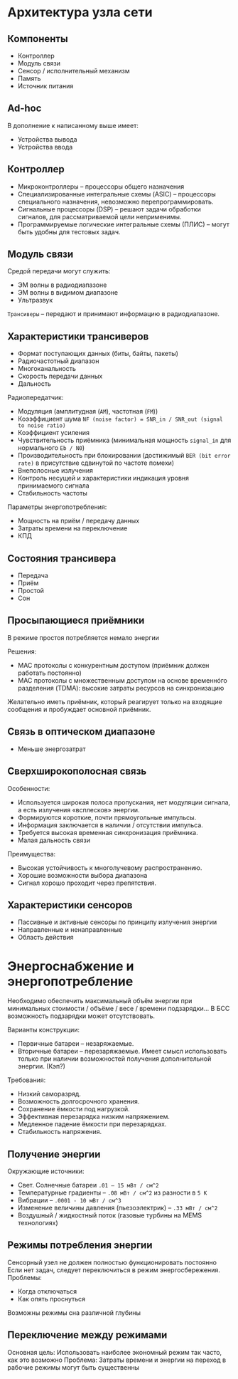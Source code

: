 # Архитектура узла сети

## Компоненты
* Контроллер
* Модуль связи
* Сенсор / исполнительный механизм
* Память
* Источник питания

## Ad-hoc
В дополнение к написанному выше имеет:
* Устройства вывода
* Устройства ввода

## Контроллер
* Микроконтроллеры – процессоры общего назначения
* Специализированные интегральные схемы  (ASIC) – процессоры специального назначения, невозможно перепрограммировать.
* Сигнальные процессоры (DSP) – решают задачи обработки сигналов, для рассматриваемой цели неприменимы.
* Программируемые логические интегральные схемы (ПЛИС) – могут быть удобны для тестовых задач.

## Модуль связи
Средой передачи могут служить:
* ЭМ волны в радиодиапазоне
* ЭМ волны в видимом диапазоне
* Ультразвук

`Трансиверы` – передают и принимают информацию в радиодиапазоне.

## Характеристики трансиверов

* Формат поступающих данных (биты, байты, пакеты)
* Радиочастотный диапазон
* Многоканальность
* Скорость передачи данных
* Дальность

Радиопередатчик:
* Модуляция (амплитудная (`AM`), частотная (`FM`))
* Коээффициент шума  `NF (noise factor) = SNR_in / SNR_out (signal to noise ratio)`
* Коэффициент усиления
* Чувствительность приёмника (минимальная мощность `signal_in` для нормального  `Eb / N0`)
* Производительность при блокировании (достижимый `BER (bit error rate)` в присутствие сдвинутой по частоте помехи)
* Внеполосные излучения
* Контроль несущей и характеристики индикация уровня принимаемого сигнала
* Стабильность частоты



Параметры энергопотребления:
* Мощность на приём / передачу данных
* Затраты времени на переключение
* КПД

## Состояния трансивера

* Передача
* Приём
* Простой
* Сон

## Просыпающиеся приёмники
В режиме простоя потребляется немало энергии

Решения:
* MAC протоколы с конкурентным доступом (приёмник должен работать постоянно)
* MAC протоколы с множественным доступом на основе временнóго разделения (TDMA): высокие затраты ресурсов на синхронизацию

Желательно иметь приёмник, который реагирует только на входящие сообщения и пробуждает основной приёмник.

## Связь в оптическом диапазоне
* Меньше энергозатрат

## Сверхширокополосная связь
Особенности:
* Используется широкая полоса пропускания, нет модуляции сигнала, а есть излучения «всплесков» энергии.
* Формируются короткие, почти прямоугольные импульсы.
* Информация заключается в наличии / отсутствии импульса.
* Требуется высокая временная синхронизация приёмника.
* Малая дальность связи

Преимущества:
* Высокая устойчивость к многолучевому распространению.
* Хорошие возможности выбора диапазона
* Сигнал хорошо проходит через препятствия.

## Характеристики сенсоров

* Пассивные и активные сенсоры по принципу излучения энергии
* Направленные и ненаправленные
* Область действия

# Энергоснабжение и энергопотребление
Необходимо обеспечить максимальный объём энергии при минимальных стоимости / объёме / весе / времени подзарядки... В БСС возможность подзарядки может отсутствовать.

Варианты конструкции:
* Первичные батареи – незаряжаемые.
* Вторичные батареи – перезаряжаемые. Имеет смысл использовать только при наличии возможностей получения дополнительной энергии. (Кэп?)

Требования:
* Низкий саморазряд.
* Возможность долгосрочного хранения.
* Сохранение ёмкости под нагрузкой.
* Эффективная перезарядка низким напряжением.
* Медленное падение ёмкости при перезарядках.
* Стабильность напряжения.

## Получение энергии

Окружающие источники:
* Свет. Солнечные батареи `.01 — 15 мВт / см^2`
* Температурные градиенты – `.08 мВт / см^2` из разности в `5 К`
* Вибрации – `.0001 - 10 мВт / см^3`
* Изменение величины давления (пьезоэлектрик) – `.33 мВт / см^2` 
* Воздушный / жидкостный поток (газовые турбины на MEMS технологиях)

## Режимы потребления энергии

Сенсорный узел не должен полностью функционировать постоянно
Если нет задач, следует переключиться в режим энергосбережения.
Проблемы:
* Когда отключаться
* Как опять проснуться

Возможны режимы сна различной глубины

## Переключение между режимами

Основная цель: Использовать наиболее экономный режим так часто, как это возможно
Проблема: Затраты времени и энергии на переход в рабочие режимы могут быть существенны



